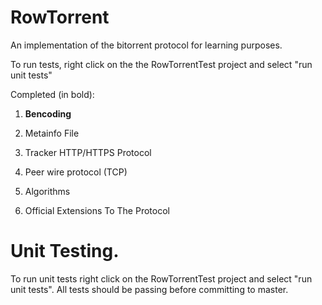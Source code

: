 # RowTorrent
An implementation of the bitorrent protocol for learning purposes.

To run tests, right click on the the RowTorrentTest project and select "run unit tests"

Completed (in bold): 

1. **Bencoding**
2. Metainfo File 

3. Tracker HTTP/HTTPS Protocol

4. Peer wire protocol (TCP)

5. Algorithms

6. Official Extensions To The Protocol

# Unit Testing.

To run unit tests right click on the RowTorrentTest project and select "run unit tests". All tests should be passing before committing to master.
